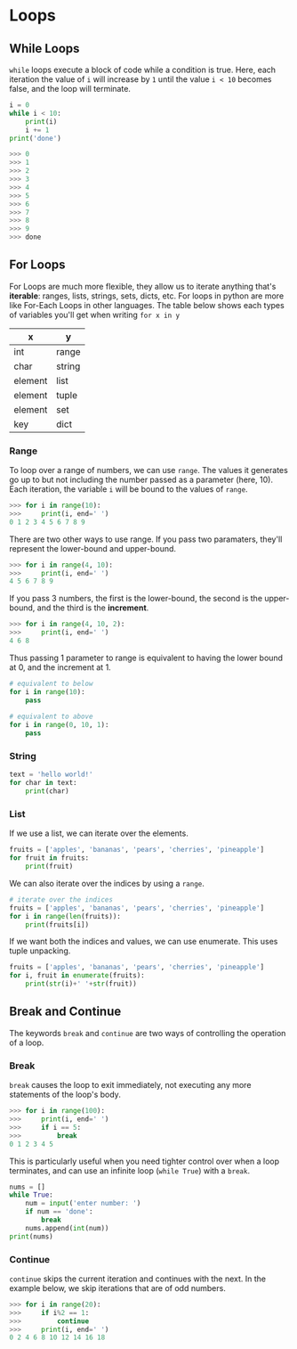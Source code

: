 
# Loops


## While Loops

`while` loops execute a block of code while a condition is true. Here, each iteration the value of `i` will increase by `1` until the value `i < 10` becomes false, and the loop will terminate.

```python
i = 0
while i < 10:
    print(i)
    i += 1
print('done')

>>> 0
>>> 1
>>> 2
>>> 3
>>> 4
>>> 5
>>> 6
>>> 7
>>> 8
>>> 9
>>> done
```

## For Loops


For Loops are much more flexible, they allow us to iterate anything that's **iterable**: ranges, lists, strings, sets, dicts, etc. For loops in python are more like For-Each Loops in other languages. The table below shows each types of variables you'll get when writing `for x in y`

| x | y |
|--- |--- |
| int | range |
| char | string |
| element | list |
| element | tuple |
| element | set |
| key | dict |

### Range

To loop over a range of numbers, we can use `range`. The values it generates go up to but not including the number passed as a parameter (here, 10). Each iteration, the variable `i` will be bound to the values of `range`.

```python
>>> for i in range(10):
>>>     print(i, end=' ')
0 1 2 3 4 5 6 7 8 9
```

There are two other ways to use range. If you pass two paramaters, they'll represent the lower-bound and upper-bound.

```python
>>> for i in range(4, 10):
>>>     print(i, end=' ')
4 5 6 7 8 9
```

If you pass 3 numbers, the first is the lower-bound, the second is the upper-bound, and the third is the **increment**.

```python
>>> for i in range(4, 10, 2):
>>>     print(i, end=' ')
4 6 8
``` 

Thus passing 1 parameter to range is equivalent to having the lower bound at 0, and the increment at 1.

```python
# equivalent to below
for i in range(10):
    pass
    
# equivalent to above
for i in range(0, 10, 1):
    pass
```



### String

```python
text = 'hello world!'
for char in text:
    print(char) 
```




### List

If we use a list, we can iterate over the elements.
```python
fruits = ['apples', 'bananas', 'pears', 'cherries', 'pineapple']
for fruit in fruits:
    print(fruit)
```

We can also iterate over the indices by using a `range`.
```python
# iterate over the indices
fruits = ['apples', 'bananas', 'pears', 'cherries', 'pineapple']
for i in range(len(fruits)):
    print(fruits[i])
```

If we want both the indices and values, we can use enumerate. This uses tuple unpacking.
```python
fruits = ['apples', 'bananas', 'pears', 'cherries', 'pineapple']
for i, fruit in enumerate(fruits):
    print(str(i)+' '+str(fruit))
```


## Break and Continue

The keywords `break` and `continue` are two ways of controlling the operation of a loop.

### Break
`break` causes the loop to exit immediately, not executing any more statements of the loop's body.

```python
>>> for i in range(100):
>>>     print(i, end=' ')
>>>     if i == 5:
>>>         break
0 1 2 3 4 5
```

This is particularly useful when you need tighter control over when a loop terminates, and can use an infinite loop (`while True`) with a `break`.

```python
nums = []
while True:
    num = input('enter number: ')
    if num == 'done':
        break
    nums.append(int(num))
print(nums)
```

### Continue
`continue` skips the current iteration and continues with the next. In the example below, we skip iterations that are of odd numbers.

```python
>>> for i in range(20):
>>>     if i%2 == 1:
>>>         continue
>>>     print(i, end=' ')
0 2 4 6 8 10 12 14 16 18
```